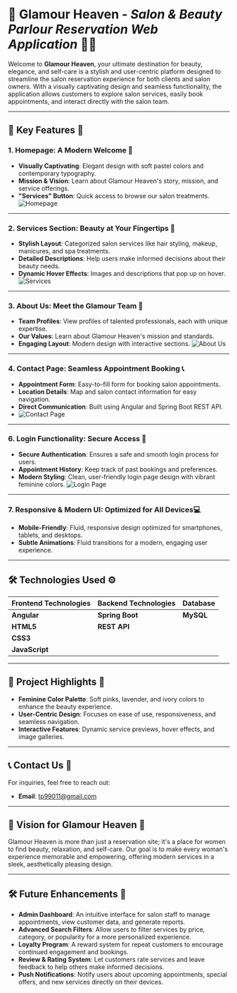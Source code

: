 # 🌸 **Glamour Heaven** - *Salon & Beauty Parlour Reservation Web Application* 💁‍♀️

Welcome to **Glamour Heaven**, your ultimate destination for beauty, elegance, and self-care is a stylish and user-centric platform designed to streamline the salon reservation experience for both clients and salon owners. With a visually captivating design and seamless functionality, the application allows customers to explore salon services, easily book appointments, and interact directly with the salon team.

---

## 🏡 **Key Features** 🌟

### 1. **Homepage: A Modern Welcome** 🌟
   - **Visually Captivating**: Elegant design with soft pastel colors and contemporary typography.
   - **Mission & Vision**: Learn about Glamour Heaven's story, mission, and service offerings.
   - **"Services" Button**: Quick access to browse our salon treatments.
![Homepage](https://github.com/GayatriNaik6205/Glamour-Haven/blob/main/imges/home.png?raw=true)

---

### 2. **Services Section: Beauty at Your Fingertips** 💅
   - **Stylish Layout**: Categorized salon services like hair styling, makeup, manicures, and spa treatments.
   - **Detailed Descriptions**: Help users make informed decisions about their beauty needs.
   - **Dynamic Hover Effects**: Images and descriptions that pop up on hover.
![Services](https://github.com/GayatriNaik6205/Glamour-Haven/blob/main/imges/Service.png?raw=true)

---

### 3. **About Us: Meet the Glamour Team** 🌟
   - **Team Profiles**: View profiles of talented professionals, each with unique expertise.
   - **Our Values**: Learn about Glamour Heaven's mission and standards.
   - **Engaging Layout**: Modern design with interactive sections.
![About Us](https://github.com/GayatriNaik6205/Glamour-Haven/blob/main/imges/about.png?raw=true)

---

### 4. **Contact Page: Seamless Appointment Booking** 📞
   - **Appointment Form**: Easy-to-fill form for booking salon appointments.
   - **Location Details**: Map and salon contact information for easy navigation.
   - **Direct Communication**: Built using Angular and Spring Boot REST API.
   - ![Contact Page](https://github.com/GayatriNaik6205/Glamour-Haven/blob/main/imges/Contact.png?raw=true)
---

### 6. **Login Functionality: Secure Access** 🔐
   - **Secure Authentication**: Ensures a safe and smooth login process for users.
   - **Appointment History**: Keep track of past bookings and preferences.
   - **Modern Styling**: Clean, user-friendly login page design with vibrant feminine colors.
![Login Page](https://github.com/GayatriNaik6205/Glamour-Haven/blob/main/imges/login.png?raw=true)
---

### 7. **Responsive & Modern UI: Optimized for All Devices**💻
   - **Mobile-Friendly**: Fluid, responsive design optimized for smartphones, tablets, and desktops.
   - **Subtle Animations**: Fluid transitions for a modern, engaging user experience.


---

## 🛠 **Technologies Used** ⚙️

| **Frontend Technologies** | **Backend Technologies** | **Database** |
|--------------------------|------------------------|--------------|
| **Angular**              | **Spring Boot**         | **MySQL**    |
| **HTML5**                | **REST API**            |              |
| **CSS3**                 |                        |              |
| **JavaScript**           |                        |              |

---

## 🌟 **Project Highlights** 🌟
   - **Feminine Color Palette**: Soft pinks, lavender, and ivory colors to enhance the beauty experience.
   - **User-Centric Design**: Focuses on ease of use, responsiveness, and seamless navigation.
   - **Interactive Features**: Dynamic service previews, hover effects, and image galleries.

---

## 📞 **Contact Us** 💌
For inquiries, feel free to reach out:
- **Email**: [tp99011@gmail.com](mailto:info@glamourheaven.com)

---

## 🌟 **Vision for Glamour Heaven** 🌟
Glamour Heaven is more than just a reservation site; it's a place for women to find beauty, relaxation, and self-care. Our goal is to make every woman's experience memorable and empowering, offering modern services in a sleek, aesthetically pleasing design.

---

## 🛠️ **Future Enhancements** 🔮

- **Admin Dashboard**: An intuitive interface for salon staff to manage appointments, view customer data, and generate reports.
- **Advanced Search Filters**: Allow users to filter services by price, category, or popularity for a more personalized experience.
- **Loyalty Program**: A reward system for repeat customers to encourage continued engagement and bookings.
- **Review & Rating System**: Let customers rate services and leave feedback to help others make informed decisions.
- **Push Notifications**: Notify users about upcoming appointments, special offers, and new services directly on their devices.
